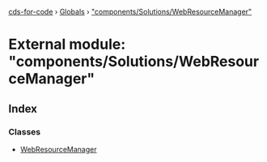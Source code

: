 [cds-for-code](../README.md) › [Globals](../globals.md) › ["components/Solutions/WebResourceManager"](_components_solutions_webresourcemanager_.md)

# External module: "components/Solutions/WebResourceManager"

## Index

### Classes

* [WebResourceManager](../classes/_components_solutions_webresourcemanager_.webresourcemanager.md)
